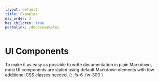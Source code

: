 ```yaml
---
layout: default
title: Examples
nav_order: 3
has_children: true
permalink: /docs/examples
---
```


# UI Components

To make it as easy as possible to write documentation in plain Markdown, most UI components are styled using default Markdown elements with few additional CSS classes needed.
{: .fs-6 .fw-300 }
